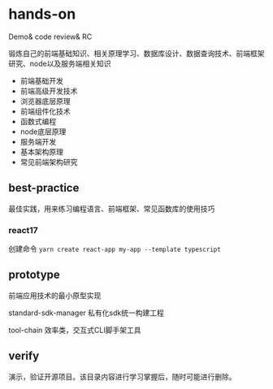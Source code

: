 # hands-on
Demo&amp; code review&amp; RC


锻炼自己的前端基础知识、相关原理学习、数据库设计、数据查询技术、前端框架研究、node以及服务端相关知识
+ 前端基础开发
+ 前端高级开发技术
+ 浏览器底层原理
+ 前端组件化技术
+ 函数式编程
+ node底层原理
+ 服务端开发
+ 基本架构原理
+ 常见前端架构研究


## best-practice
最佳实践，用来练习编程语言、前端框架、常见函数库的使用技巧



### react17
创建命令 `yarn create react-app my-app --template typescript`


## prototype
前端应用技术的最小原型实现


standard-sdk-manager
私有化sdk统一构建工程

tool-chain
效率类，交互式CLI脚手架工具

## verify
演示，验证开源项目。该目录内容进行学习掌握后，随时可能进行删除。